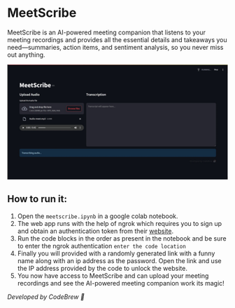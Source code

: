 # MeetScribe
MeetScribe is an AI-powered meeting companion that listens to your meeting recordings and provides all the essential details and takeaways you need—summaries, action items, and sentiment analysis, so you never miss out anything.  

![MeetScribe Demo](assets/demo.gif)

## How to run it:
1. Open the `meetscribe.ipynb` in a google colab notebook.
2. The web app runs with the help of ngrok which requires you to sign up and obtain an authentication token from their [website](https://dashboard.ngrok.com/signup).
3. Run the code blocks in the order as present in the notebook and be sure to enter the ngrok authentication `enter the code location`
4. Finally you will provided with a randomly generated link with a funny name along with an ip address as the password. Open the link and use the IP address provided by the code to unlock the website.
5. You now have access to MeetScribe and can upload your meeting recordings and see the AI-powered meeting companion work its magic!


_Developed by CodeBrew 🤖_

